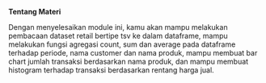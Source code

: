 **Tentang Materi**

Dengan menyelesaikan module ini, kamu akan mampu melakukan pembacaan dataset retail bertipe tsv ke dalam dataframe, mampu melakukan fungsi agregasi count, sum dan average pada dataframe terhadap periode, nama customer dan nama produk, mampu membuat bar chart jumlah transaksi berdasarkan nama produk, dan mampu membuat histogram terhadap transaksi berdasarkan rentang harga jual.
